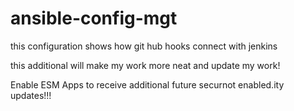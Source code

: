 # ansible-config-mgt

this configuration shows how git hub hooks connect with jenkins  

this additional will make my work more neat and update my work!

Enable ESM Apps to receive additional future securnot enabled.ity updates!!!


